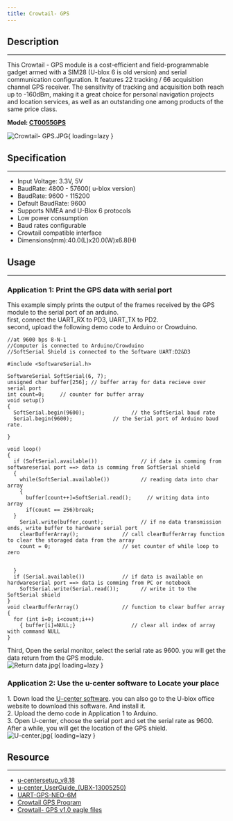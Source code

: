 ```yaml
---
title: Crowtail- GPS
---
```


## Description
-----------

This Crowtail - GPS module is a cost-efficient and field-programmable gadget armed with a SIM28 (U-blox 6 is old version) and serial communication configuration. It features 22 tracking / 66 acquisition channel GPS receiver. The sensitivity of tracking and acquisition both reach up to -160dBm, making it a great choice for personal navigation projects and location services, as well as an outstanding one among products of the same price class.

**Model: [CT0055GPS](http://www.elecrow.com/crowtailgps-p-1515.html)**

![Crowtail- GPS.JPG](https://wiki.elecrow.com/images/thumb/c/c7/Crowtail-_GPS.JPG/400px-Crowtail-_GPS.JPG){ loading=lazy }

## Specification
-------------

- Input Voltage: 3.3V, 5V
- BaudRate: 4800 - 57600( u-blox version)
- BaudRate: 9600 - 115200
- Default BaudRate: 9600
- Supports NMEA and U-Blox 6 protocols
- Low power consumption
- Baud rates configurable
- Crowtail compatible interface
- Dimensions(mm):40.0(L)x20.0(W)x6.8(H)

## Usage
-----

### **Application 1: Print the GPS data with serial port**

This example simply prints the output of the frames received by the GPS module to the serial port of an arduino.  
first, connect the UART\_RX to PD3, UART\_TX to PD2.  
second, upload the following demo code to Arduino or Crowduino.  

```
//at 9600 bps 8-N-1
//Computer is connected to Arduino/Crowduino
//SoftSerial Shield is connected to the Software UART:D2&D3 
 
#include <SoftwareSerial.h>
 
SoftwareSerial SoftSerial(6, 7);
unsigned char buffer[256]; // buffer array for data recieve over serial port
int count=0;     // counter for buffer array 
void setup()
{
  SoftSerial.begin(9600);               // the SoftSerial baud rate   
  Serial.begin(9600);             // the Serial port of Arduino baud rate.
 
}
 
void loop()
{
  if (SoftSerial.available())              // if date is comming from softwareserial port ==> data is comming from SoftSerial shield
  {
    while(SoftSerial.available())          // reading data into char array 
    {
      buffer[count++]=SoftSerial.read();     // writing data into array
      if(count == 256)break;
  }
    Serial.write(buffer,count);            // if no data transmission ends, write buffer to hardware serial port
    clearBufferArray();              // call clearBufferArray function to clear the storaged data from the array
    count = 0;                       // set counter of while loop to zero
 
 
  }
  if (Serial.available())            // if data is available on hardwareserial port ==> data is comming from PC or notebook
    SoftSerial.write(Serial.read());       // write it to the SoftSerial shield
}
void clearBufferArray()              // function to clear buffer array
{
  for (int i=0; i<count;i++)
    { buffer[i]=NULL;}                  // clear all index of array with command NULL
}
```

Third, Open the serial monitor, select the serial rate as 9600. you will get the data return from the GPS module.  
![Return data.jpg](https://wiki.elecrow.com/images/3/37/Return_data.jpg){ loading=lazy }

### **Application 2: Use the u-center software to Locate your place**

1\. Down load the [U-center software](http://www.elecrow.com/wiki/images/4/4a/U-centersetup-7.0.2.1.zip). you can also go to the U-blox office website to download this software. And install it.  
2\. Upload the demo code in Application 1 to Arduino.  
3\. Open U-center, choose the serial port and set the serial rate as 9600. After a while, you will get the location of the GPS shield.  
![U-center.jpg](https://wiki.elecrow.com/images/thumb/e/e3/U-center.jpg/800px-U-center.jpg){ loading=lazy }

## Resource
--------

- [u-centersetup\_v8.18](../../files/U-centersetup-v8.18.zip.md)
- [u-center\_UserGuide\_(UBX-13005250)](../../files/U-center-UserGuide(UBX-13005250)pdf.md)
- [UART-GPS-NEO-6M](../../files/UART-GPS-NEO-6M-zip.md)
- [Crowtail GPS Program](../../files/Crowtail-GPS.zip.md)
- [Crowtail- GPS v1.0 eagle files](../../files/Crowtail-GPS-v1.0-zip.md)